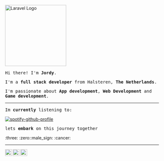 <p align="left"><a href="https://laravel.com" target="_blank"><img src="https://media1.tenor.com/m/bzhPO4Ti0bkAAAAC/shiba-inu.gif" width="200" alt="Laravel Logo"></a></p>


<p><samp>Hi there! I'm <b>Jordy</b>.</samp></p>
<p><samp>I'm a <b>full stack developer</b> from Halsteren, <b>The Netherlands</b>.</samp></p>
<p><samp>I'm passionate about <b>App development</b>, <b>Web Development</b> and <b>Game development</b>.</samp></p>
<hr>
<p><samp>Im <b>currently</b> listening to:</samp></p>

[![spotify-github-profile](https://spotify-github-profile.kittinanx.com/api/view?uid=1159736333&cover_image=true&theme=natemoo-re&show_offline=true&background_color=ffffff&interchange=true&bar_color=53b14f&bar_color_cover=false)](https://spotify-github-profile.kittinanx.com/api/view?uid=1159736333&redirect=true)

<p><samp>lets <b>embark</b> on this journey together</samp></p>
:three:	:zero::male_sign:	:cancer:

<hr>
<p>
  <a href="https://www.linkedin.com/in/jordy-huijgens-319406250">
    <img align="left" alt="Jordy's LinkdeIn" width="22px" src="https://cdn.jsdelivr.net/npm/simple-icons@3.5.0/icons/linkedin.svg" />
  </a>
  <a href="mailto:jordy.huijgens@fujifilm.com">
    <img align="left" alt="GMail" width="22px" src="https://cdn.jsdelivr.net/npm/simple-icons@3.5.0/icons/gmail.svg" />
  </a>
  <a href="https://instagram.com/jordydepordie">
    <img align="left" alt="Felipe's Instagram" width="22px" src="https://cdn.jsdelivr.net/npm/simple-icons@3.5.0/icons/instagram.svg" />
  </a>
</p>


